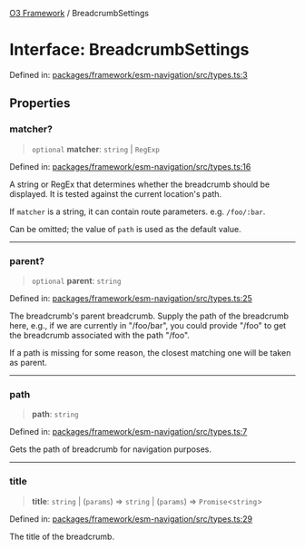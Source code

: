 [O3 Framework](../API.md) / BreadcrumbSettings

# Interface: BreadcrumbSettings

Defined in: [packages/framework/esm-navigation/src/types.ts:3](https://github.com/openmrs/openmrs-esm-core/blob/18d2874f03a33a6ab8295af0e87ac97fdd150718/packages/framework/esm-navigation/src/types.ts#L3)

## Properties

### matcher?

> `optional` **matcher**: `string` \| `RegExp`

Defined in: [packages/framework/esm-navigation/src/types.ts:16](https://github.com/openmrs/openmrs-esm-core/blob/18d2874f03a33a6ab8295af0e87ac97fdd150718/packages/framework/esm-navigation/src/types.ts#L16)

A string or RegEx that determines whether the breadcrumb should be displayed.
It is tested against the current location's path.

If `matcher` is a string, it can contain route parameters. e.g. `/foo/:bar`.

Can be omitted; the value of `path` is used as the default value.

***

### parent?

> `optional` **parent**: `string`

Defined in: [packages/framework/esm-navigation/src/types.ts:25](https://github.com/openmrs/openmrs-esm-core/blob/18d2874f03a33a6ab8295af0e87ac97fdd150718/packages/framework/esm-navigation/src/types.ts#L25)

The breadcrumb's parent breadcrumb. Supply the path of the breadcrumb here, e.g.,
if we are currently in "/foo/bar", you could provide "/foo" to get the breadcrumb
associated with the path "/foo".

If a path is missing for some reason, the closest matching one will be taken as
parent.

***

### path

> **path**: `string`

Defined in: [packages/framework/esm-navigation/src/types.ts:7](https://github.com/openmrs/openmrs-esm-core/blob/18d2874f03a33a6ab8295af0e87ac97fdd150718/packages/framework/esm-navigation/src/types.ts#L7)

Gets the path of breadcrumb for navigation purposes.

***

### title

> **title**: `string` \| (`params`) => `string` \| (`params`) => `Promise`\<`string`\>

Defined in: [packages/framework/esm-navigation/src/types.ts:29](https://github.com/openmrs/openmrs-esm-core/blob/18d2874f03a33a6ab8295af0e87ac97fdd150718/packages/framework/esm-navigation/src/types.ts#L29)

The title of the breadcrumb.

